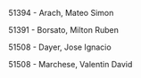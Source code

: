 51394 - Arach, Mateo Simon

51391 - Borsato, Milton Ruben

51508 - Dayer, Jose Ignacio

51508 - Marchese, Valentin David
